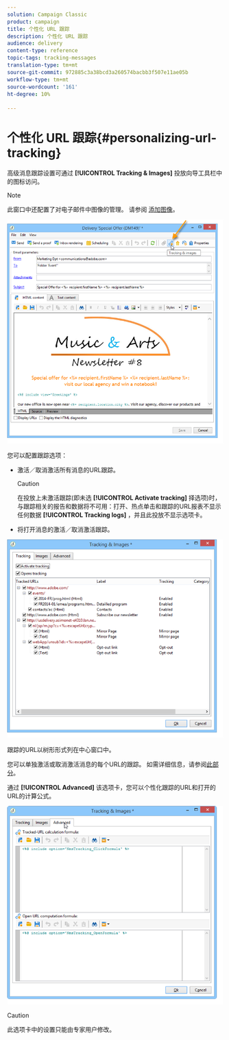 ```yaml
---
solution: Campaign Classic
product: campaign
title: 个性化 URL 跟踪
description: 个性化 URL 跟踪
audience: delivery
content-type: reference
topic-tags: tracking-messages
translation-type: tm+mt
source-git-commit: 972885c3a38bcd3a260574bacbb3f507e11ae05b
workflow-type: tm+mt
source-wordcount: '161'
ht-degree: 10%

---
```



# 个性化 URL 跟踪{#personalizing-url-tracking}

高级消息跟踪设置可通过 **[!UICONTROL Tracking & Images]** 投放向导工具栏中的图标访问。

>[!NOTE]
>
>此窗口中还配置了对电子邮件中图像的管理。 请参阅 [添加图像](../../delivery/using/defining-the-email-content.md#adding-images)。

![](assets/s_ncs_user_email_del_tracking_ico.png)

您可以配置跟踪选项：

* 激活／取消激活所有消息的URL跟踪。

   >[!CAUTION]
   >
   >在投放上未激活跟踪(即未选 **[!UICONTROL Activate tracking]** 择选项)时，与跟踪相关的报告和数据将不可用：打开、热点单击和跟踪的URL报表不显示任何数据 **[!UICONTROL Tracking logs]** ，并且此投放不显示选项卡。

* 将打开消息的激活／取消激活跟踪。

![](assets/s_ncs_user_email_del_tracking_param.png)

跟踪的URL以树形形式列在中心窗口中。

您可以单独激活或取消激活消息的每个URL的跟踪。 如需详细信息，请参阅[此部分](../../delivery/using/how-to-configure-tracked-links.md)。

通过 **[!UICONTROL Advanced]** 该选项卡，您可以个性化跟踪的URL和打开的URL的计算公式。

![](assets/s_ncs_user_email_del_tracking_param_adv.png)

>[!CAUTION]
>
>此选项卡中的设置只能由专家用户修改。
